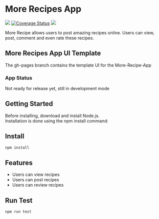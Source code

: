 # <h1>More Recipes App</h1>
<div class="badges">
<img src="https://travis-ci.org/Dammyy/More-Recipes.svg?branch=develop"></img>
<a href='https://coveralls.io/github/Dammyy/More-Recipes?branch=develop'><img src='https://coveralls.io/repos/github/Dammyy/More-Recipes/badge.svg?branch=develop' alt='Coverage Status' /></a>
<a href="https://codeclimate.com/github/Dammyy/More-Recipes/maintainability"><img src="https://api.codeclimate.com/v1/badges/37905cc8d0d99859c45a/maintainability" /></a>
</div>

More Recipe allows users to post amazing recipes online. Users can view, post, comment and even rate these recipes.

## More Recipes App UI Template
The gh-pages branch contains the template UI for the More-Recipe-App

### App Status
Not ready for release yet, still in development mode
<h2>Getting Started</h2>
Before installing, download and install Node.js.<br>
Installation is done using the npm install command:

## Install
```bash
npm install 
```
## Features
+ Users can view recipes
+ Users can post recipes
+ Users can review recipes

## Run Test
```bash
npm run test
```


